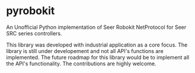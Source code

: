 # pyrobokit
An Unofficial Python implementation of Seer Robokit NetProtocol for Seer SRC series controllers.

This library was developed with industrial application as a core focus. The library is still under developement and not all API's functions are implemented. The future roadmap for this library would be to implement all the API's functionality. The contributions are highly welcome.
